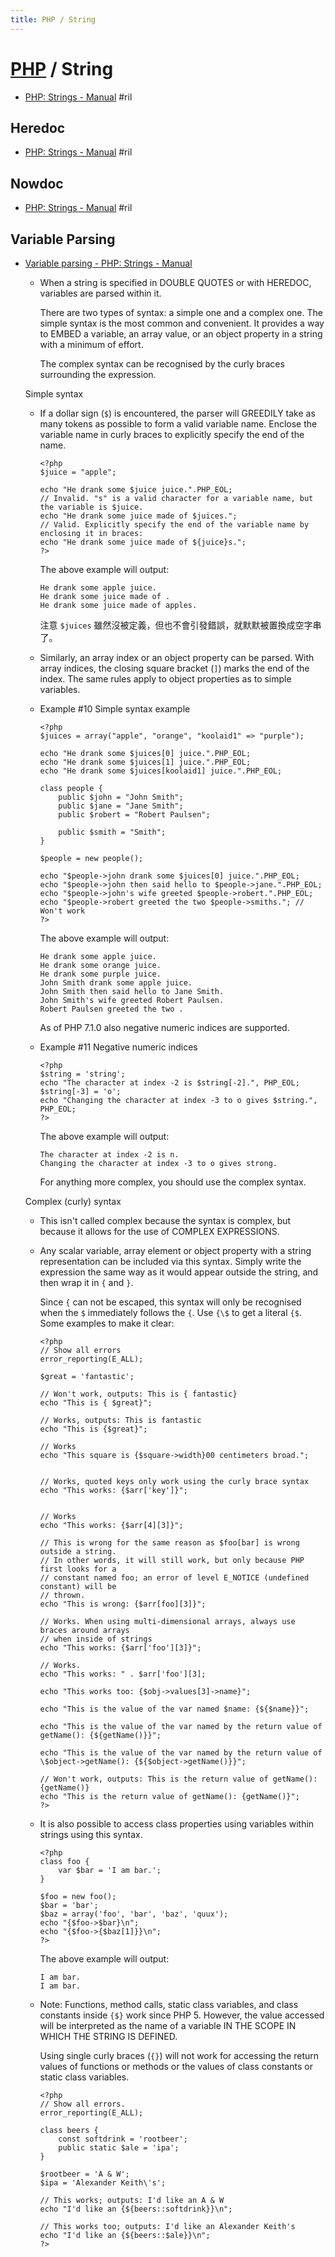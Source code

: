 ```yaml
---
title: PHP / String
---
```

# [PHP](php.md) / String

  - [PHP: Strings \- Manual](https://www.php.net/manual/en/language.types.string.php) #ril

## Heredoc

  - [PHP: Strings \- Manual](https://www.php.net/manual/en/language.types.string.php#language.types.string.syntax.heredoc) #ril

## Nowdoc

  - [PHP: Strings \- Manual](https://www.php.net/manual/en/language.types.string.php#language.types.string.syntax.nowdoc) #ril

## Variable Parsing

  - [Variable parsing - PHP: Strings \- Manual](https://www.php.net/manual/en/language.types.string.php#language.types.string.parsing)

      - When a string is specified in DOUBLE QUOTES or with HEREDOC, variables are parsed within it.

        There are two types of syntax: a simple one and a complex one. The simple syntax is the most common and convenient. It provides a way to EMBED a variable, an array value, or an object property in a string with a minimum of effort.

        The complex syntax can be recognised by the curly braces surrounding the expression.

    Simple syntax

      - If a dollar sign (`$`) is encountered, the parser will GREEDILY take as many tokens as possible to form a valid variable name. Enclose the variable name in curly braces to explicitly specify the end of the name.

            <?php
            $juice = "apple";

            echo "He drank some $juice juice.".PHP_EOL;
            // Invalid. "s" is a valid character for a variable name, but the variable is $juice.
            echo "He drank some juice made of $juices.";
            // Valid. Explicitly specify the end of the variable name by enclosing it in braces:
            echo "He drank some juice made of ${juice}s.";
            ?>

        The above example will output:

            He drank some apple juice.
            He drank some juice made of .
            He drank some juice made of apples.

        注意 `$juices` 雖然沒被定義，但也不會引發錯誤，就默默被置換成空字串了。

      - Similarly, an array index or an object property can be parsed. With array indices, the closing square bracket (`]`) marks the end of the index. The same rules apply to object properties as to simple variables.

      - Example #10 Simple syntax example

            <?php
            $juices = array("apple", "orange", "koolaid1" => "purple");

            echo "He drank some $juices[0] juice.".PHP_EOL;
            echo "He drank some $juices[1] juice.".PHP_EOL;
            echo "He drank some $juices[koolaid1] juice.".PHP_EOL;

            class people {
                public $john = "John Smith";
                public $jane = "Jane Smith";
                public $robert = "Robert Paulsen";

                public $smith = "Smith";
            }

            $people = new people();

            echo "$people->john drank some $juices[0] juice.".PHP_EOL;
            echo "$people->john then said hello to $people->jane.".PHP_EOL;
            echo "$people->john's wife greeted $people->robert.".PHP_EOL;
            echo "$people->robert greeted the two $people->smiths."; // Won't work
            ?>

        The above example will output:

            He drank some apple juice.
            He drank some orange juice.
            He drank some purple juice.
            John Smith drank some apple juice.
            John Smith then said hello to Jane Smith.
            John Smith's wife greeted Robert Paulsen.
            Robert Paulsen greeted the two .

        As of PHP 7.1.0 also negative numeric indices are supported.

      - Example #11 Negative numeric indices

            <?php
            $string = 'string';
            echo "The character at index -2 is $string[-2].", PHP_EOL;
            $string[-3] = 'o';
            echo "Changing the character at index -3 to o gives $string.", PHP_EOL;
            ?>

        The above example will output:

            The character at index -2 is n.
            Changing the character at index -3 to o gives strong.

        For anything more complex, you should use the complex syntax.

    Complex (curly) syntax

      - This isn't called complex because the syntax is complex, but because it allows for the use of COMPLEX EXPRESSIONS.

      - Any scalar variable, array element or object property with a string representation can be included via this syntax. Simply write the expression the same way as it would appear outside the string, and then wrap it in `{` and `}`.

        Since `{` can not be escaped, this syntax will only be recognised when the `$` immediately follows the `{`. Use `{\$` to get a literal `{$`. Some examples to make it clear:

            <?php
            // Show all errors
            error_reporting(E_ALL);

            $great = 'fantastic';

            // Won't work, outputs: This is { fantastic}
            echo "This is { $great}";

            // Works, outputs: This is fantastic
            echo "This is {$great}";

            // Works
            echo "This square is {$square->width}00 centimeters broad.";


            // Works, quoted keys only work using the curly brace syntax
            echo "This works: {$arr['key']}";


            // Works
            echo "This works: {$arr[4][3]}";

            // This is wrong for the same reason as $foo[bar] is wrong  outside a string.
            // In other words, it will still work, but only because PHP first looks for a
            // constant named foo; an error of level E_NOTICE (undefined constant) will be
            // thrown.
            echo "This is wrong: {$arr[foo][3]}";

            // Works. When using multi-dimensional arrays, always use braces around arrays
            // when inside of strings
            echo "This works: {$arr['foo'][3]}";

            // Works.
            echo "This works: " . $arr['foo'][3];

            echo "This works too: {$obj->values[3]->name}";

            echo "This is the value of the var named $name: {${$name}}";

            echo "This is the value of the var named by the return value of getName(): {${getName()}}";

            echo "This is the value of the var named by the return value of \$object->getName(): {${$object->getName()}}";

            // Won't work, outputs: This is the return value of getName(): {getName()}
            echo "This is the return value of getName(): {getName()}";
            ?>

      - It is also possible to access class properties using variables within strings using this syntax.

            <?php
            class foo {
                var $bar = 'I am bar.';
            }

            $foo = new foo();
            $bar = 'bar';
            $baz = array('foo', 'bar', 'baz', 'quux');
            echo "{$foo->$bar}\n";
            echo "{$foo->{$baz[1]}}\n";
            ?>

        The above example will output:

            I am bar.
            I am bar.

      - Note: Functions, method calls, static class variables, and class constants inside `{$}` work since PHP 5. However, the value accessed will be interpreted as the name of a variable IN THE SCOPE IN WHICH THE STRING IS DEFINED.

        Using single curly braces (`{}`) will not work for accessing the return values of functions or methods or the values of class constants or static class variables.

            <?php
            // Show all errors.
            error_reporting(E_ALL);

            class beers {
                const softdrink = 'rootbeer';
                public static $ale = 'ipa';
            }

            $rootbeer = 'A & W';
            $ipa = 'Alexander Keith\'s';

            // This works; outputs: I'd like an A & W
            echo "I'd like an {${beers::softdrink}}\n";

            // This works too; outputs: I'd like an Alexander Keith's
            echo "I'd like an {${beers::$ale}}\n";
            ?>

